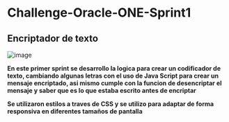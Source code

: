 # Challenge-Oracle-ONE-Sprint1
## Encriptador de texto

![image](https://user-images.githubusercontent.com/114042123/197354142-e238474e-e20a-45ef-a4ce-1c197b245dbc.png)

**En este primer sprint se desarrollo la logica para crear un codificador de texto, cambiando algunas letras con el uso de Java Script para crear un mensaje encriptado, asi mismo cumple con la funcion de desencriptar el mensaje y saber que es lo que estaba escrito antes de encriptar**

**Se utilizaron estilos a traves de CSS y se utilizo para adaptar de forma responsiva en diferentes tamaños de pantalla**
